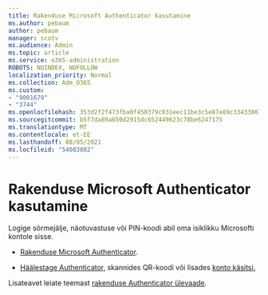 ```yaml
---
title: Rakenduse Microsoft Authenticator kasutamine
ms.author: pebaum
author: pebaum
manager: scotv
ms.audience: Admin
ms.topic: article
ms.service: o365-administration
ROBOTS: NOINDEX, NOFOLLOW
localization_priority: Normal
ms.collection: Adm_O365
ms.custom:
- "9001679"
- "3744"
ms.openlocfilehash: 353d2f2f473fba0f450379c031eec11be3c5e87e89c33433867818c22090be79
ms.sourcegitcommit: b5f7da89a650d2915dc652449623c78be6247175
ms.translationtype: MT
ms.contentlocale: et-EE
ms.lasthandoff: 08/05/2021
ms.locfileid: "54083802"
---
```

# <a name="using-the-microsoft-authenticator-app"></a>Rakenduse Microsoft Authenticator kasutamine

Logige sõrmejälje, näotuvastuse või PIN-koodi abil oma isiklikku Microsofti kontole sisse.

- [Rakenduse Microsoft Authenticator](https://support.microsoft.com/help/4026727/microsoft-account-how-to-use-the-microsoft-authenticator-app). 

- [Häälestage Authenticator,](https://docs.microsoft.com/azure/active-directory/user-help/security-info-setup-auth-app) skannides QR-koodi või lisades [konto käsitsi.](https://docs.microsoft.com/azure/active-directory/user-help/user-help-auth-app-add-account-manual)  

Lisateavet leiate teemast [rakenduse Authenticator ülevaade](https://docs.microsoft.com/azure/active-directory/user-help/user-help-auth-app-overview).
